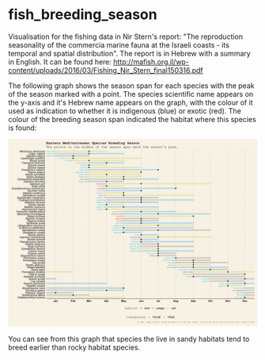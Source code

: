 # fish_breeding_season
Visualisation for the fishing data in Nir Stern's report: "The reproduction seasonality of the commercia marine fauna at the Israeli coasts - its temporal and spatial distribution".
The report is in Hebrew with a summary in English. It can be found here: http://mafish.org.il/wp-content/uploads/2016/03/Fishing_Nir_Stern_final150316.pdf

The following graph shows the season span for each species with the peak of the season marked with a point. The species scientific name appears on the y-axis and it's Hebrew name appears on the graph, with the colour of it used as indication to whether it is indigenous (blue) or exotic (red). The colour of the breeding season span indicated the habitat where this species is found:

![graph](https://github.com/shirasal/fish_breeding_season/blob/main/Stern_Graph.png?raw=true)

You can see from this graph that species the live in sandy habitats tend to breed earlier than rocky habitat species.

